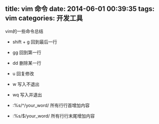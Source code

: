 title: vim 命令
date: 2014-06-01 00:39:35
tags: vim
categories: 开发工具
---

vim的一些命令总结

<!-- more -->

* shift + g
回到最后一行

* gg
回到第一行

* dd
删除某一行

* u
回复修改

* w
写入不退出

* wq
写入并退出

* :%s/^/your_word/
所有行行首增加内容

* :%s/$/your_word/
所有行行末尾增加内容